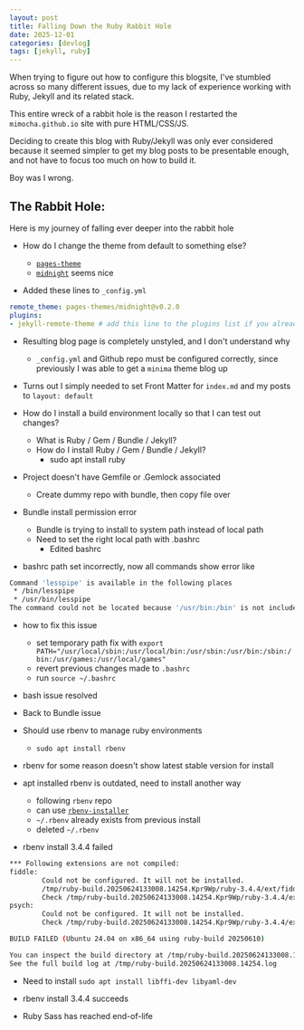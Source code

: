 ```yaml
---
layout: post
title: Falling Down the Ruby Rabbit Hole
date: 2025-12-01 
categories: [devlog]
tags: [jekyll, ruby]
---
```


When trying to figure out how to configure this blogsite, I've stumbled across so many different issues,
due to my lack of experience working with Ruby, Jekyll and its related stack.

This entire wreck of a rabbit hole is the reason I restarted the `mimocha.github.io` site with pure HTML/CSS/JS.

Deciding to create this blog with Ruby/Jekyll was only ever considered because it seemed simpler
to get my blog posts to be presentable enough, and not have to focus too much on how to build it.

Boy was I wrong.

## The Rabbit Hole:

Here is my journey of falling ever deeper into the rabbit hole

- How do I change the theme from default to something else?
    - [`pages-theme`](https://github.com/orgs/pages-themes/repositories)
    - [`midnight`](https://github.com/pages-themes/midnight) seems nice

- Added these lines to `_config.yml`

```yml
remote_theme: pages-themes/midnight@v0.2.0
plugins:
- jekyll-remote-theme # add this line to the plugins list if you already have one
```

- Resulting blog page is completely unstyled, and I don't understand why
    - `_config.yml` and Github repo must be configured correctly, since previously I was able to get a `minima` theme blog up

- Turns out I simply needed to set Front Matter for `index.md` and my posts to `layout: default`

- How do I install a build environment locally so that I can test out changes?
    - What is Ruby / Gem / Bundle / Jekyll?
    - How do I install Ruby / Gem / Bundle / Jekyll?
        - sudo apt install ruby

- Project doesn't have Gemfile or .Gemlock associated
    - Create dummy repo with bundle, then copy file over

- Bundle install permission error
    - Bundle is trying to install to system path instead of local path
    - Need to set the right local path with .bashrc
        - Edited bashrc

- bashrc path set incorrectly, now all commands show error like

```bash
Command 'lesspipe' is available in the following places
 * /bin/lesspipe
 * /usr/bin/lesspipe
The command could not be located because '/usr/bin:/bin' is not included in the PATH environment variable. 
```

- how to fix this issue
    - set temporary path fix with `export PATH="/usr/local/sbin:/usr/local/bin:/usr/sbin:/usr/bin:/sbin:/bin:/usr/games:/usr/local/games"`
    - revert previous changes made to `.bashrc`
    - run `source ~/.bashrc`
- bash issue resolved

- Back to Bundle issue
- Should use rbenv to manage ruby environments
    - `sudo apt install rbenv`
- rbenv for some reason doesn't show latest stable version for install
- apt installed rbenv is outdated, need to install another way
    - following `rbenv` repo
    - can use [`rbenv-installer`](https://github.com/rbenv/rbenv-installer#rbenv-installer)
    - `~/.rbenv` already exists from previous install
    - deleted `~/.rbenv`

- rbenv install 3.4.4 failed

```bash
*** Following extensions are not compiled:
fiddle:
        Could not be configured. It will not be installed.
        /tmp/ruby-build.20250624133008.14254.Kpr9Wp/ruby-3.4.4/ext/fiddle/extconf.rb:86: missing libffi. Please install libffi or use --with-libffi-source-dir with libffi source location.
        Check /tmp/ruby-build.20250624133008.14254.Kpr9Wp/ruby-3.4.4/ext/fiddle/mkmf.log for more details.
psych:
        Could not be configured. It will not be installed.
        Check /tmp/ruby-build.20250624133008.14254.Kpr9Wp/ruby-3.4.4/ext/psych/mkmf.log for more details.

BUILD FAILED (Ubuntu 24.04 on x86_64 using ruby-build 20250610)

You can inspect the build directory at /tmp/ruby-build.20250624133008.14254.Kpr9Wp
See the full build log at /tmp/ruby-build.20250624133008.14254.log
```

- Need to install `sudo apt install libffi-dev libyaml-dev`
- rbenv install 3.4.4 succeeds

- Ruby Sass has reached end-of-life